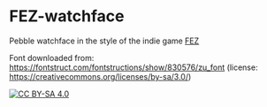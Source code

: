 # FEZ-watchface
Pebble watchface in the style of the indie game [FEZ](http://fezgame.com/)

Font downloaded from: https://fontstruct.com/fontstructions/show/830576/zu_font
(license: https://creativecommons.org/licenses/by-sa/3.0/)

[![CC BY-SA 4.0][cc-by-sa-image]][cc-by-sa]

[cc-by-sa]: http://creativecommons.org/licenses/by-sa/4.0/
[cc-by-sa-image]: https://licensebuttons.net/l/by-sa/4.0/88x31.png
